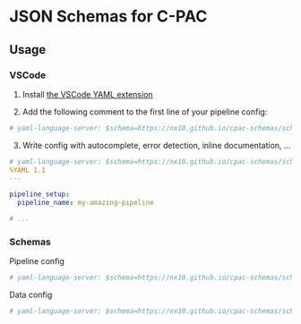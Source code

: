 # JSON Schemas for C-PAC

## Usage

### VSCode

1. Install [the VSCode YAML extension](https://marketplace.visualstudio.com/items?itemName=redhat.vscode-yaml) 

2. Add the following comment to the first line of your pipeline config:

```YAML
# yaml-language-server: $schema=https://nx10.github.io/cpac-schemas/schemas/cpac.pipeline.1.8.6.dev.json
```

3. Write config with autocomplete, error detection, inline documentation, ...

```YAML
# yaml-language-server: $schema=https://nx10.github.io/cpac-schemas/schemas/cpac.pipeline.1.8.6.dev.json
%YAML 1.1
---

pipeline_setup:
  pipeline_name: my-amazing-pipeline

# ...
```

### Schemas 

Pipeline config

```YAML
# yaml-language-server: $schema=https://nx10.github.io/cpac-schemas/schemas/cpac.pipeline.1.8.6.dev.json
```

Data config

```YAML
# yaml-language-server: $schema=https://nx10.github.io/cpac-schemas/schemas/cpac.data.1.8.6.dev.json
```